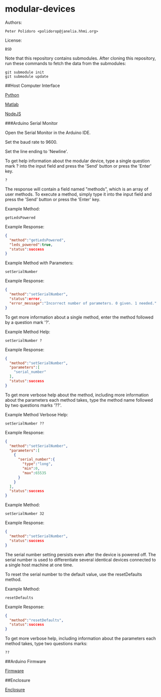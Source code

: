 modular-devices
===============

Authors:

    Peter Polidoro <polidorop@janelia.hhmi.org>

License:

    BSD

Note that this repository contains submodules. After cloning this
repository, run these commands to fetch the data from the submodules:

```shell
git submodule init
git submodule update
```

##Host Computer Interface

[Python](https://github.com/janelia-pypi/modular_device_python)

[Matlab](https://github.com/janelia-modular-devices/modular_device_matlab)

[NodeJS](https://github.com/janelia-modular-devices/modular_device_nodejs)

###Arduino Serial Monitor

Open the Serial Monitor in the Arduino IDE.

Set the baud rate to 9600.

Set the line ending to 'Newline'.

To get help information about the modular device, type a single
question mark ? into the input field and press the 'Send' button or
press the 'Enter' key.

```shell
?
```

The response will contain a field named "methods", which is an array
of user methods. To execute a method, simply type it into the input
field and press the 'Send' button or press the 'Enter' key.

Example Method:

```shell
getLedsPowered
```

Example Response:

```json
{
  "method":"getLedsPowered",
  "leds_powered":true,
  "status":success
}
```

Example Method with Parameters:

```shell
setSerialNumber
```

Example Response:

```json
{
  "method":"setSerialNumber",
  "status":error,
  "error_message":"Incorrect number of parameters. 0 given. 1 needed."
}
```

To get more information about a single method, enter the method
followed by a question mark '?'.

Example Method Help:

```shell
setSerialNumber ?
```

Example Response:

```json
{
  "method":"setSerialNumber",
  "parameters":[
    "serial_number"
  ],
  "status":success
}
```

To get more verbose help about the method, including more information
about the parameters each method takes, type the method name followed
by two questions marks '??'.

Example Method Verbose Help:

```shell
setSerialNumber ??
```

Example Response:

```json
{
  "method":"setSerialNumber",
  "parameters":[
    {
      "serial_number":{
        "type":"long",
        "min":0,
        "max":65535
      }
    }
  ],
  "status":success
}
```

Example Method:

```shell
setSerialNumber 32
```

Example Response:

```json
{
  "method":"setSerialNumber",
  "status":success
}
```

The serial number setting persists even after the device is powered
off. The serial number is used to differentiate several identical
devices connected to a single host machine at one time.

To reset the serial number to the default value, use the resetDefaults
method.

Example Method:

```shell
resetDefaults
```

Example Response:

```json
{
  "method":"resetDefaults",
  "status":success
}
```

To get more verbose help, including information about the parameters
each method takes, type two questions marks:

```shell
??
```

##Arduino Firmware

[Firmware](https://github.com/janelia-arduino)

##Enclosure

[Enclosure](https://github.com/janelia-modular-devices/modular_device_enclosure)
